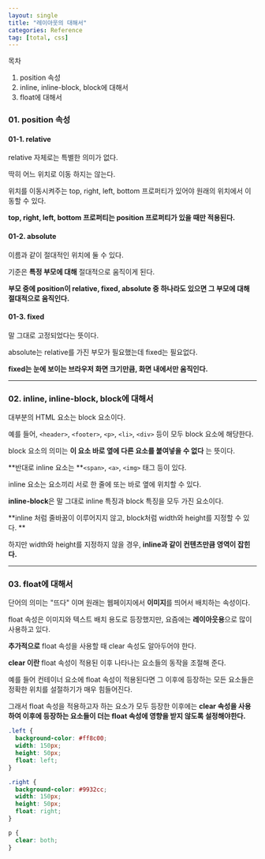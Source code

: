 ```yaml
---
layout: single
title: "레이아웃의 대해서"
categories: Reference
tag: [total, css]
---
```


목차

1. position 속성
2. inline, inline-block, block에 대해서
3. float에 대해서

### 01. position 속성

#### 01-1. relative

relative 자체로는 특별한 의미가 없다.

딱히 어느 위치로 이동 하지는 않는다.

위치를 이동시켜주는 top, right, left, bottom 프로퍼티가 있어야 원래의 위치에서 이동할 수 있다.

**top, right, left, bottom 프로퍼티는 position 프로퍼티가 있을 때만 적용된다.**

#### 01-2. absolute

이름과 같이 절대적인 위치에 둘 수 있다.

기준은 **특정 부모에 대해** 절대적으로 움직이게 된다.

**부모 중에 position이 relative, fixed, absolute 중 하나라도 있으면 그 부모에 대해 절대적으로 움직인다.**

#### 01-3. fixed

말 그대로 고정되었다는 뜻이다.

absolute는 relative를 가진 부모가 필요했는데 fixed는 필요없다.

**fixed는 눈에 보이는 브라우저 화면 크기만큼, 화면 내에서만 움직인다.**

---

### 02. inline, inline-block, block에 대해서

대부분의 HTML 요소는 block 요소이다.

예를 들어, `<header>`, `<footer>`, `<p>`, `<li>`, `<div>` 등이 모두 block 요소에 해당한다.

block 요소의 의미는 **이 요소 바로 옆에 다른 요소를 붙여넣을 수 없다** 는 뜻이다.

**반대로 inline 요소는 **`<span>`, `<a>`, `<img>` 태그 등이 있다.

inline 요소는 요소끼리 서로 한 줄에 또는 바로 옆에 위치할 수 있다.

**inline-block**은 말 그대로 inline 특징과 block 특징을 모두 가진 요소이다.

**inline 처럼 줄바꿈이 이루어지지 않고, block처럼 width와 height를 지정할 수 있다. **

하지만 width와 height를 지정하지 않을 경우, **inline과 같이 컨텐츠만큼 영역이 잡힌다.**

---

### 03. float에 대해서

단어의 의미는 "뜨다" 이며 원래는 웹페이지에서 **이미지**를 띄어서 배치하는 속성이다.

float 속성은 이미지와 텍스트 배치 용도로 등장했지만, 요즘에는 **레이아웃용**으로 많이 사용하고 있다.

**추가적으로** float 속성을 사용할 때 clear 속성도 알아두어야 한다.

**clear 이란** float 속성이 적용된 이후 나타나는 요소들의 동작을 조절해 준다.

예를 들어 컨테이너 요소에 float 속성이 적용된다면 그 이후에 등장하는 모든 요소들은 정확한 위치를 설절하기가 매우 힘들어진다.

그래서 float 속성을 적용하고자 하는 요소가 모두 등장한 이후에는 **clear 속성을 사용하여 이후에 등장하는 요소들이 더는 float 속성에 영향을 받지 않도록 설정해야한다.**

```css
.left {
  background-color: #ff8c00;
  width: 150px;
  height: 50px;
  float: left;
}

.right {
  background-color: #9932cc;
  width: 150px;
  height: 50px;
  float: right;
}

p {
  clear: both;
}
```
